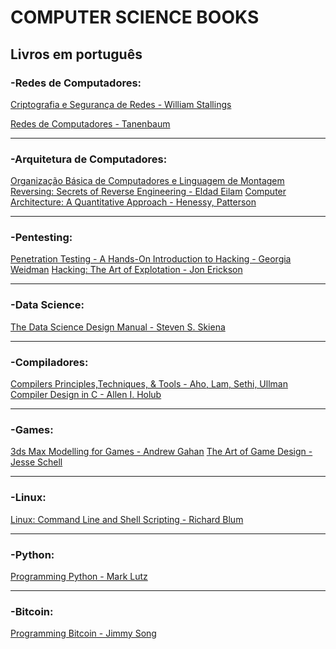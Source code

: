 # COMPUTER SCIENCE BOOKS
## Livros em português
### -Redes de Computadores:
[Criptografia e Segurança de Redes - William Stallings](https://github.com/TulioNPL/ComputerScienceBooks/blob/master/Criptografia%20e%20Seguran%C3%A7a%20de%20Redes.pdf)

[Redes de Computadores - Tanenbaum](https://github.com/TulioNPL/ComputerScienceBooks/blob/master/Redes%20de%20Computadores%20-%20Tanenbaum.pdf)

____________________________________
### -Arquitetura de Computadores:
[Organização Básica de Computadores e Linguagem de Montagem](https://github.com/TulioNPL/ComputerScienceBooks/blob/master/Organiza%C3%A7%C3%A3o%20B%C3%A1sica%20de%20Computadores%20e%20Linguagem%20de%20Montagem.epub)
[Reversing: Secrets of Reverse Engineering - Eldad Eilam](https://github.com/TulioNPL/ComputerScienceBooks/blob/master/Eldad%20Eilam%20-%20Reversing%20-%20Secrets%20of%20Reverse%20Engineering-By%20www.LearnEngineering.in.pdf)
[Computer Architecture: A Quantitative Approach - Henessy, Patterson](https://github.com/TulioNPL/ComputerScienceBooks/blob/master/Hennessy%20John%20L.%2C%20Patterson%20David%20A.%20Computer%20Architecture_%20A%20Quantitative%20Approach%20(2012).pdf)

____________________________________
### -Pentesting:
[Penetration Testing - A Hands-On Introduction to Hacking - Georgia Weidman](https://github.com/TulioNPL/ComputerScienceBooks/blob/master/Penetration%20Testing%20A%20Hands-On%20Introduction%20to%20Hacking.pdf)
[Hacking: The Art of Explotation - Jon Erickson](https://github.com/TulioNPL/ComputerScienceBooks/blob/master/Hacking_The_Art_of_Exploitation_2nd_Edition_Jon_Erickson(www.ebook-dl.com).pdf)

____________________________________
### -Data Science:
[The Data Science Design Manual - Steven S. Skiena](https://github.com/TulioNPL/ComputerScienceBooks/blob/master/2017_Book_TheDataScienceDesignManual-%20By%20www.LearnEngineering.in.pdf)

____________________________________
### -Compiladores:
[Compilers Principles,Techniques, & Tools - Aho, Lam, Sethi, Ullman](https://github.com/TulioNPL/ComputerScienceBooks/blob/master/Aho%20-%20Compilers%20-%20Principles%2C%20Techniques%2C%20and%20Tools%202e-By%20www.LearnEngineering.in.pdf)
[Compiler Design in C - Allen I. Holub](https://github.com/TulioNPL/ComputerScienceBooks/blob/master/compiler%20Design%20In%20_C_%20Holub-By%20www.LearnEngineering.in.pdf)

____________________________________
### -Games:
[3ds Max Modelling for Games - Andrew Gahan](https://github.com/TulioNPL/ComputerScienceBooks/blob/master/Andrew%20Gahan%203ds%20Max%20Modeling%20for%20games-By%20www.LearnEngineering.in.pdf)
[The Art of Game Design - Jesse Schell](https://github.com/TulioNPL/ComputerScienceBooks/blob/master/Jesse%20Schell%20-%20The%20Art%20of%20Game%20Design%20A%20Book%20of%20Lenses%20-By%20www.LearnEngineering.in.pdf)

____________________________________
### -Linux:
[Linux: Command Line and Shell Scripting - Richard Blum](https://github.com/TulioNPL/ComputerScienceBooks/blob/master/Linux%20Command%20Line%20and%20Shell%20Scripting%20Bible-By%20www.LearnEngineering.in.pdf)

____________________________________
### -Python:
[Programming Python - Mark Lutz](https://github.com/TulioNPL/ComputerScienceBooks/blob/master/Mark%20Lutz%20-%20Programming%20Python%2C%20Fourth%20Edition%20-%202010.pdf)

____________________________________
### -Bitcoin:
[Programming Bitcoin - Jimmy Song](https://github.com/TulioNPL/ComputerScienceBooks/blob/master/Programming%20Bitcoin_%20Learn%20How%20to%20Program%20Bitcoin%20from%20Scratch%20(%20PDFDrive%20).pdf)



